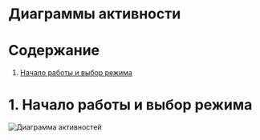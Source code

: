 # Диаграммы активности

# Содержание
1. [Начало работы и выбор режима](#1)  

<a name="1"/>

# 1. Начало работы и выбор режима
![Диаграмма активностей](../Images/Activity.png)

